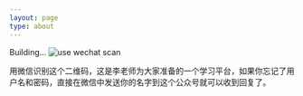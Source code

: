 ```yaml
---
layout: page
type: about
---
```


Building...
![use wechat scan](https://mail.aqde.net/images/2wm.jpg)

用微信识别这个二维码，这是李老师为大家准备的一个学习平台，如果你忘记了用户名和密码，直接在微信中发送你的名字到这个公众号就可以收到回复了。
